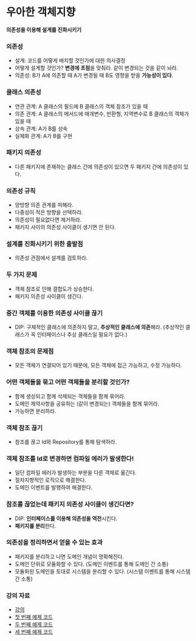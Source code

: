 # 우아한 객체지향

**의존성을 이용해 설계를 진화시키기**

### 의존성

- 설계: 코드를 어떻게 배치할 것인가에 대한 의사결정
- 어떻게 설계할 것인가? **변경에 초점**을 맞춰라. 같이 변경되는 것을 같이 놔라.
- 의존성: B가 A에 의존할 때 A가 변경될 때 B도 영향을 받을 **가능성이 있다**.

### 클래스 의존성

- 연관 관계: A 클래스의 필드에 B 클래스의 객체 참조가 있을 때
- 의존 관계: A 클래스의 메서드에 매개변수, 반환형, 지역변수로 B 클래스의 객체가 있을 때
- 상속 관계: A가 B를 상속
- 실체화 관계: A가 B를 구현

### 패키지 의존성

* 다른 패키지에 존재하는 클래스 간에 의존성이 있으면 두 패키지 간에 의존성이 있다.

### 의존성 규칙

- 양방향 의존 관계를 피해라.
- 다중성이 적은 방향을 선택하라.
- 의존성이 필요없다면 제거하라.
- 패키지 사이의 의존성 사이클이 생기면 안 된다.

### 설계를 진화시키기 위한 출발점

- 의존성 관점에서 설계를 검토하라.

### 두 가지 문제

- 객체 참조로 인해 결합도가 상승한다.
- 패키지 의존성 사이클이 생긴다.

### 중간 객체를 이용한 의존성 사이클 끊기

- DIP: 구체적인 클래스에 의존하지 말고, **추상적인 클래스에 의존**해라. (추상적인 클래스가 꼭 인터페이스나 추상 클래스일 필요가 없다.)

### 객체 참조의 문제점

- 모든 객체가 연결되어 있기 때문에, 모든 객체에 접근 가능하고, 수정 가능하다.

### 어떤 객체들을 묶고 어떤 객체들을 분리할 것인가?

- 함께 생성되고 함께 삭제되는 객체들을 함께 묶어라.
- 도메인 제약사항을 공유하는 (같이 변경되는) 객체들을 함께 묶어라.
- 가능하면 분리하라.

### 객체 참조 끊기

- 참조를 끊고 Id와 Repository를 통해 탐색하라.

### 객체 참조를 Id로 변경하면 컴파일 에러가 발생한다!

- 일단 컴파일 에러가 발생하는 부분을 다른 객체로 옮긴다.
- 절차지향적인 로직으로 해결한다.
- 도메인 이벤트를 발행하여 해결한다.

### 참조를 끊었는데 패키지 의존성 사이클이 생긴다면?

- DIP: **인터페이스를 이용해 의존성을 역전**시킨다.
- **패키지를 분리**한다.

### 의존성을 정리하면서 얻을 수 있는 효과

- 패키지를 분리하고 나면 도메인 개념이 명확해진다.
- 도메인 단위로 모듈화할 수 있다. (도메인 이벤트를 통해 도메인 간 소통)
- 모듈화된 도메인을 토대로 시스템을 분리할 수 있다. (시스템 이벤트를 통해 시스템 간 소통)

### 강의 자료

- [강의](https://youtu.be/dJ5C4qRqAgA)
- [첫 번째 예제 코드](https://github.com/eternity-oop/Woowahan-OO-01-object-reference)
- [두 번째 예제 코드](https://github.com/eternity-oop/Woowahan-OO-02-domain-service)
- [세 번째 예제 코드](https://github.com/eternity-oop/Woowahan-OO-03-domain-event)

